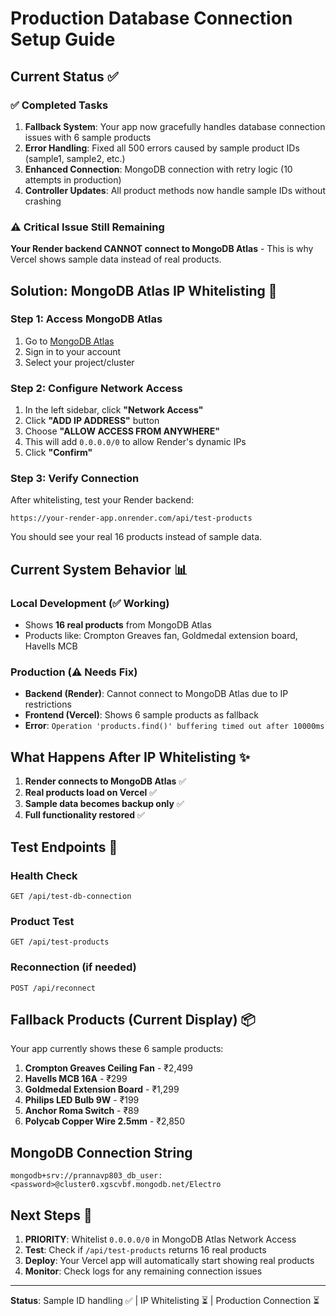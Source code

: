 # Production Database Connection Setup Guide

## Current Status ✅

### ✅ Completed Tasks
1. **Fallback System**: Your app now gracefully handles database connection issues with 6 sample products
2. **Error Handling**: Fixed all 500 errors caused by sample product IDs (sample1, sample2, etc.)
3. **Enhanced Connection**: MongoDB connection with retry logic (10 attempts in production)
4. **Controller Updates**: All product methods now handle sample IDs without crashing

### ⚠️ Critical Issue Still Remaining
**Your Render backend CANNOT connect to MongoDB Atlas** - This is why Vercel shows sample data instead of real products.

## Solution: MongoDB Atlas IP Whitelisting 🔧

### Step 1: Access MongoDB Atlas
1. Go to [MongoDB Atlas](https://cloud.mongodb.com/)
2. Sign in to your account
3. Select your project/cluster

### Step 2: Configure Network Access
1. In the left sidebar, click **"Network Access"**
2. Click **"ADD IP ADDRESS"** button
3. Choose **"ALLOW ACCESS FROM ANYWHERE"**
4. This will add `0.0.0.0/0` to allow Render's dynamic IPs
5. Click **"Confirm"**

### Step 3: Verify Connection
After whitelisting, test your Render backend:
```
https://your-render-app.onrender.com/api/test-products
```
You should see your real 16 products instead of sample data.

## Current System Behavior 📊

### Local Development (✅ Working)
- Shows **16 real products** from MongoDB Atlas
- Products like: Crompton Greaves fan, Goldmedal extension board, Havells MCB

### Production (⚠️ Needs Fix)
- **Backend (Render)**: Cannot connect to MongoDB Atlas due to IP restrictions
- **Frontend (Vercel)**: Shows 6 sample products as fallback
- **Error**: `Operation 'products.find()' buffering timed out after 10000ms`

## What Happens After IP Whitelisting ✨

1. **Render connects to MongoDB Atlas** ✅
2. **Real products load on Vercel** ✅  
3. **Sample data becomes backup only** ✅
4. **Full functionality restored** ✅

## Test Endpoints 🧪

### Health Check
```
GET /api/test-db-connection
```

### Product Test
```
GET /api/test-products
```

### Reconnection (if needed)
```
POST /api/reconnect
```

## Fallback Products (Current Display) 📦

Your app currently shows these 6 sample products:
1. **Crompton Greaves Ceiling Fan** - ₹2,499
2. **Havells MCB 16A** - ₹299
3. **Goldmedal Extension Board** - ₹1,299
4. **Philips LED Bulb 9W** - ₹199
5. **Anchor Roma Switch** - ₹89
6. **Polycab Copper Wire 2.5mm** - ₹2,850

## MongoDB Connection String
```
mongodb+srv://prannavp803_db_user:<password>@cluster0.xgscvbf.mongodb.net/Electro
```

## Next Steps 🚀

1. **PRIORITY**: Whitelist `0.0.0.0/0` in MongoDB Atlas Network Access
2. **Test**: Check if `/api/test-products` returns 16 real products
3. **Deploy**: Your Vercel app will automatically start showing real products
4. **Monitor**: Check logs for any remaining connection issues

---

**Status**: Sample ID handling ✅ | IP Whitelisting ⏳ | Production Connection ⏳